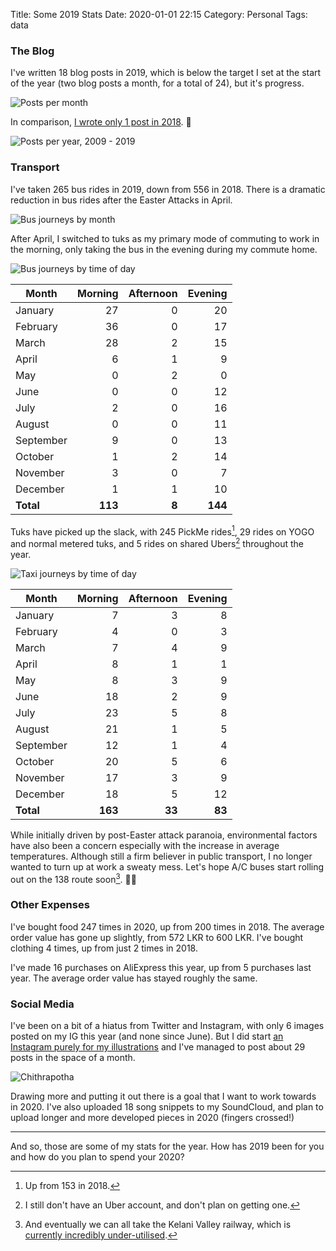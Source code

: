 Title: Some 2019 Stats
Date: 2020-01-01 22:15
Category: Personal
Tags: data

### The Blog

I've written 18 blog posts in 2019, which is below the target I set at the start
of the year (two blog posts a month, for a total of 24), but it's progress.

![Posts per month]({filename}/images/posts-per-month.png)

In comparison, [I wrote only 1 post in 2018][1]. 🙈

![Posts per year, 2009 - 2019]({filename}/images/blogposts-2009-2019.png)

### Transport

I've taken 265 bus rides in 2019, down from 556 in 2018. There is a dramatic
reduction in bus rides after the Easter Attacks in April.

![Bus journeys by month]({filename}/images/bus-journeys-by-month.png)

After April, I switched to tuks as my primary mode of commuting to work in the
morning, only taking the bus in the evening during my commute home.

![Bus journeys by time of day]({filename}/images/bus-journeys-by-time-of-day.png)

Month     | Morning | Afternoon | Evening
----------|--------:|----------:|--------:
January   | 27      | 0         | 20
February  | 36      | 0         | 17
March     | 28      | 2         | 15
April     | 6       | 1         | 9
May       | 0       | 2         | 0
June      | 0       | 0         | 12
July      | 2       | 0         | 16
August    | 0       | 0         | 11
September | 9       | 0         | 13
October   | 1       | 2         | 14
November  | 3       | 0         | 7
December  | 1       | 1         | 10
**Total** | **113** | **8**     | **144**

Tuks have picked up the slack, with 245 PickMe rides[^1], 29 rides on YOGO and
normal metered tuks, and 5 rides on shared Ubers[^2] throughout the year.

![Taxi journeys by time of day]({filename}/images/taxi-journeys-by-time-of-day.png)

Month     | Morning | Afternoon | Evening
----------|--------:|----------:|--------:
January   | 7       | 3         | 8
February  | 4       | 0         | 3
March     | 7       | 4         | 9
April     | 8       | 1         | 1
May       | 8       | 3         | 9
June      | 18      | 2         | 9
July      | 23      | 5         | 8
August    | 21      | 1         | 5
September | 12      | 1         | 4
October   | 20      | 5         | 6
November  | 17      | 3         | 9
December  | 18      | 5         | 12
**Total** | **163** | **33**    | **83**

While initially driven by post-Easter attack paranoia, environmental factors have
also been a concern especially with the increase in average temperatures. Although
still a firm believer in public transport, I no longer wanted to turn up at work a
sweaty mess. Let's hope A/C buses start rolling out on the 138 route soon[^3]. 🙏🏽

### Other Expenses

I've bought food 247 times in 2020, up from 200 times in 2018. The average order
value has gone up slightly, from 572 LKR to 600 LKR. I've bought clothing 4 times,
up from just 2 times in 2018.

I've made 16 purchases on AliExpress this year, up from 5 purchases last year. The
average order value has stayed roughly the same.

### Social Media 

I've been on a bit of a hiatus from Twitter and Instagram, with only 6
images posted on my IG this year (and none since June). But I did start
[an Instagram purely for my illustrations][2] and I've managed to post about 29
posts in the space of a month.

![Chithrapotha]({filename}/images/chithrapotha.jpg)

Drawing more and putting it out there is a goal that I want to work towards in
2020. I've also uploaded 18 song snippets to my SoundCloud, and plan to upload
longer and more developed pieces in 2020 (fingers crossed!)

---

And so, those are some of my stats for the year. How has 2019 been for you
and how do you plan to spend your 2020?

<script>
window.onload = function() {
   $('table').addClass('table table-bordered table-condensed'); 
}
</script>

[^1]: Up from 153 in 2018.

[^2]: I still don't have an Uber account, and don't plan on getting one.

[^3]: And eventually we can all take the Kelani Valley railway, which is
[currently incredibly under-utilised][3].

[1]: {filename}/young-startup-dev.md
[2]: https://www.instagram.com/chithrapotha/
[3]: https://twitter.com/nuuuwan/status/1203260223378604033
